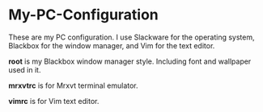 # My-PC-Configuration
<p>These are my PC configuration. I use Slackware for the operating system, Blackbox for the window manager, and Vim for the text editor.</p>

<p><b>root</b> is my Blackbox window manager style. Including font and wallpaper used in it.</p>

<p><b>mrxvtrc</b> is for Mrxvt terminal emulator.</p>

<p><b>vimrc</b> is for Vim text editor.</p>
